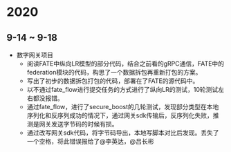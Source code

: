 # 2020

## 9-14 ~ 9-18

- 数字网关项目
  - 阅读FATE中纵向LR模型的部分代码，结合之前看的gRPC通信，FATE中的federation模块的代码，构思了一个数据拆包再重新打包的方案。
  - 写出了初步的数据拆包打包的代码，部署在了FATE的源代码中。
  - 以不通过fate_flow进行提交任务的方式进行了纵向LR的测试，10轮测试左右都没报错。
  - 通过fate_flow，进行了secure_boost的几轮测试，发现部分类型在本地序列化和反序列成功的情况下，通过网关sdk传输后，反序列化失败，推测是网关发送字节码的时候有损。
  - 通过改写网关sdk代码，将字节码导出，本地写脚本对比后发现。丢失了一个空格，将此错误报给了@李英达，@吕长彬

